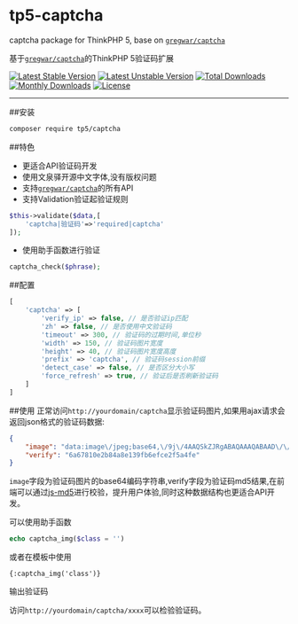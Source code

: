 # tp5-captcha
captcha package for ThinkPHP 5, base on [`gregwar/captcha`][2]

基于[`gregwar/captcha`][2]的ThinkPHP 5验证码扩展

[![Latest Stable Version](https://poser.pugx.org/tp5/captcha/v/stable)](https://packagist.org/packages/tp5/captcha) [![Latest Unstable Version](https://poser.pugx.org/tp5/captcha/v/unstable)](https://packagist.org/packages/tp5/captcha) [![Total Downloads](https://poser.pugx.org/tp5/captcha/downloads)](https://packagist.org/packages/tp5/captcha) [![Monthly Downloads](https://poser.pugx.org/tp5/captcha/d/monthly)](https://packagist.org/packages/tp5/captcha) [![License](https://poser.pugx.org/tp5/captcha/license)](https://packagist.org/packages/tp5/captcha)
******

##安装
```bash
composer require tp5/captcha
```

##特色
* 更适合API验证码开发
* 使用文泉驿开源中文字体,没有版权问题
* 支持[`gregwar/captcha`][2]的所有API
* 支持Validation验证起验证规则
```php
$this->validate($data,[
    'captcha|验证码'=>'required|captcha'
]);
```

* 使用助手函数进行验证
```php
captcha_check($phrase);
```

##配置
```php
[
    'captcha' => [
        'verify_ip' => false, // 是否验证ip匹配
        'zh' => false, // 是否使用中文验证码
        'timeout' => 300, // 验证码的过期时间,单位秒
        'width' => 150, // 验证码图片宽度
        'height' => 40, // 验证码图片宽度高度
        'prefix' => 'captcha', // 验证码session前缀
        'detect_case' => false, // 是否区分大小写
        'force_refresh' => true, // 验证后是否刷新验证码
    ]
]
```

##使用
正常访问`http://yourdomain/captcha`显示验证码图片,如果用ajax请求会返回json格式的验证码数据:
```json
{
    "image": "data:image\/jpeg;base64,\/9j\/4AAQSkZJRgABAQAAAQABAAD\/\/gA7Q1JFQVRPUjogZ2QtanBlZyB2MS4wICh1c2luZyBJSkcgSlBFRyB2NjIpLCBxdWFsaXR5ID0gOTAK\/9sAQwADAgIDAgIDAwMDBAMDBAUIBQUEBAUKBwcGCAwKDAwLCgsLDQ4SEA0OEQ4LCxAWEBETFBUVFQwPFxgWFBgSFBUU\/9sAQwEDBAQFBAUJBQUJFA0LDRQUFBQUFBQUFBQUFBQUFBQUFBQUFBQUFBQUFBQUFBQUFBQUFBQUFBQUFBQUFBQUFBQU\/8AAEQgAKACWAwEiAAIRAQMRAf\/EAB8AAAEFAQEBAQEBAAAAAAAAAAABAgMEBQYHCAkKC\/\/EALUQAAIBAwMCBAMFBQQEAAABfQECAwAEEQUSITFBBhNRYQcicRQygZGhCCNCscEVUtHwJDNicoIJChYXGBkaJSYnKCkqNDU2Nzg5OkNERUZHSElKU1RVVldYWVpjZGVmZ2hpanN0dXZ3eHl6g4SFhoeIiYqSk5SVlpeYmZqio6Slpqeoqaqys7S1tre4ubrCw8TFxsfIycrS09TV1tfY2drh4uPk5ebn6Onq8fLz9PX29\/j5+v\/EAB8BAAMBAQEBAQEBAQEAAAAAAAABAgMEBQYHCAkKC\/\/EALURAAIBAgQEAwQHBQQEAAECdwABAgMRBAUhMQYSQVEHYXETIjKBCBRCkaGxwQkjM1LwFWJy0QoWJDThJfEXGBkaJicoKSo1Njc4OTpDREVGR0hJSlNUVVZXWFlaY2RlZmdoaWpzdHV2d3h5eoKDhIWGh4iJipKTlJWWl5iZmqKjpKWmp6ipqrKztLW2t7i5usLDxMXGx8jJytLT1NXW19jZ2uLj5OXm5+jp6vLz9PX29\/j5+v\/aAAwDAQACEQMRAD8A+u6KKKCyC4vra0GZ7iKEesjhf51HbavY3rFbe9t52HURSqxH5GvJPGGneAdA1+WPX5tT1fU5z5wtmkkl2gk4AC4AHFcl4um8AzeHr46doOp6ZfpEWt53t3RA46fNk\/rXz1bM5UXK\/Jp05tf\/AEmyZooXPpIHIyORS14D4Sj0W80OyltviNqGl3zxKZ7eW5D7HxyAGwQPxNdt4HtdOt9clmHjq98R3MMDO1vLc7okXIBbaOO4\/OumhmDruKUFr\/ei\/wDg\/gDgejswUZJAHvS15R441yPxD4vsLSF8aboYOoX7yEwjdj5EyR36\/lVTxR4+8Qax4Q8Panpbf2HJqOqR20cv3yUbcASrKQVPB\/DpVzzCnB1Lq\/L23drX+5u2+9yvZS66HsVY2v8AjHRfC6g6pqUFmxGRGzZcj2UZJ\/KuG8S698QfA2iXeo3L6Fq9laKGeYxyRTNkgfdB29\/arnj7xlofhfRG1iZdPfxLJZobeF9pmO7oQOu0Ek\/gaVXHKMJ\/YcVd8y6a9nrt0ZCibvhz4k6F4ne7FpctELZxGzXS+SGJGQBuwT0q5pHi6z1fXtT0hFeO7sQjndjbIjDh1IPIr5sg8YQL4NO\/wvFrNvFOZLq\/v5irm8kBOdqMDt4wPoemawrOXVvDoW5s3aK+kfyVuNO1NWdt3KIFUnjPUfQHHf53+36keRtc3V2T27bfinbRmvs0fZtYPibxzoXg7yv7Y1KKyaUEojBmZgO4VQTXiWpX\/wAWvCnhprm\/vltVNwsC+Y0U08pfgbSAwAGO5B5pnhjwhqGieMdK06+0PT5pNSYzTjUyt7cpGvVi20KvPHAya9Keb1JNQpUXGTt8Sel3ZaLv5tfMjkXVncH9pDwwVYx2eqyBD+8C265Rf75+bpnHvzSn9ojRJN8dvpOsT3anP2dbcbiv94c9OnXHWoPCuueO\/Eceo3un3GkzW9pfTWgtrmNkchMdGXjuOvpXUeCfGd9r2tanpGq6THpuoaaiMwilEiEPnGD+FKjiMTWcV7W3Ntenv8+Zrp1BpLp+Jzf9v+O\/iIfK0nTh4W0K4+U6ldjN2mOpVN4IyRjp361ueFPhFp2g3sWpahe3mv6zE++O+vZnJQ4xwu4j165Nd5RXqwwMOZVKzc5Lq9l6LZfn5kOXRaBRRRXpEhRRRQB454mtZv8AhfVgq3LWf2vS2iWaHG5cFj3zSvo3iH7Fq1nc3y+ItEltZfL1JLja8TAH5WQHa3p0z71Y8fRKnxn8Fu4DRzxzxMD0YbDx\/wCPVrx\/DP8A4RnVru90W9a00q4hk+1aa2XRjtOCvPFfKqlOVWqop2U3ezto4xe2zXfr2OlTcUrO2h4\/p+uaPYeFtDnuLfSNXjS3P2uyeVYryMiRgGVzyeB9zJ6g46GpbP4geGfC\/jt9b0bTZLqxbS1RbRo9jLOZR1JBAIAHzDPXHWtrwd8OoPE3w20\/ULaeGx1WwmmVXnRWhlORxIrDBzwM9eB6VvWN3fz\/ABg8Jy6obZtSk0uaO4W0bci43kV49OnieWk7qN+Sz5U99N73vrs7p9DR1G9LnjOtJ\/wlXjC+mvmXQFuT9okSVzcMGblQABndggYwMd8V12veAdQtfDvha9bxRqckNxfw2sUF5E6fZWYn94gZ\/lxtzjA+td5BeXjeINQHgvwWkU8k8hm1rUtyoz7juK56856H8KxfifrFxLp+gaD4kvbKfUk1SCW5WLfGvlNu744ABwSCTz7VH1CnTpValV3b66xV77Xur\/KNt9SLttJCeP8A4eeKdH8Faxf3\/je51K1RVL2bRHZKu5QOr4XscAduvNVvH\/wfh8PeB\/7Ss7uGeL7IlxcXF5+9unkbbtjUkAKoyTxz2yat\/EHwNb6b4F1a907xHcTWsaKTaLeGeKQF1GME5UD0ya67xdpupa34SttI0ix\/tOXULVY5b+e5xHbYC\/wgY6egHTua9CrgKMpVYzi7qCtZubbbls97d\/8AhybvTU0bbUZvDvgDTbbw14Rhu1mhjLKFRVdmQfvHLEs31PNeeX2nR+CL\/wD4SXxObK78TOMafo1igEaSHO0kDrg9+fqa9V1Tw1rEvhfTdK0vWP7Mngijhmuki3MyqgU7c9DxWFD8CvD7WNyl7Ld6hqFwOdRnlJmRuzL2BBruxGCqTaVCnblStdrlTt2WrfrojKPLE5\/xZY6xYfCXTm166e51OTUIJ5Q\/\/LLL5CfhWzFcT6J8a5jqcSyJq1sItPnU\/wCrVOWTHqTk1heNLbxHp3w1vbLxA0d19jvoFtr5W+e4jDDDMOx7f49a6hvD+s6r4zg1\/wAQy2On6VpDS\/ZI4pCWfPAkcnhRjtnvWUYydWKgpXXs3r5cyfM\/S+vfYvoct8NvD+uX0fiO50jxA+mmLWrmP7JJAskLEbTuPfPOPwrW+HMep2\/xR8VRavLBNffZrcvJbKVRh82CAelYPw88J2fii+8VXNrrt5p18urziKSwugA0ZwQ23oep5rc8B6fe6P8AFvxBaX+oNqc5sYGFw6BWZecZx396ywsWvq8uV25nrzXW0unR+iB9T1iiiivsTEKKKKACiiigDMv\/AA5p2p6pZajdWqTXllu+zyN1jzjJH5VpEBgQQCDwQaKKlRjFtpb7gZs3hrTJ9JudMNlFHY3G7zIYhsU56njGPwrF0L4WeGfDl21xY6cEldSrmWRpdw9DvJ\/IUUVn7GlzqpyrmWzsrr07DTa2OrjjSJAiKEQcBVGAKp6joenawhW+sbe7BGP30Ssf1FFFayipK0lcRyd38E\/CF2Wxppt1blkhmdVP4ZxXUaB4esPDGmpY6dD5FspLbSxYknqcmiiuenhaFGXPTgk\/JJDbb3NKiiiukRzfxA8LS+MvDU2lwzpbvI6N5jgkDDZ6Ctu90631Oxks7uJbi2lXZJG44YehoorL2UOeU7atJP0V\/wDNhc5G++DHhC9QBdIjs2HIktGaJgfXINZ2m\/CK40LxHHq2n+JtQ8zCxyreYnLxA\/c3Nzj+VFFcksBhXJSUEmu2n5WK5mekUUUV6BIUUUUAf\/\/Z",
    "verify": "6a67810e2b84a8e139fb6efce2f5a4fe"
}
```
`image`字段为验证码图片的base64编码字符串,verify字段为验证码md5结果,在前端可以通过[js-md5][1]进行校验，提升用户体验,同时这种数据结构也更适合API开发。

可以使用助手函数
```php
echo captcha_img($class = '')
```
或者在模板中使用
```
{:captcha_img('class')}
```
输出验证码

访问`http://yourdomain/captcha/xxxx`可以检验验证码。

  [1]: https://github.com/blueimp/JavaScript-MD5
  [2]: https://github.com/gregwar/captcha